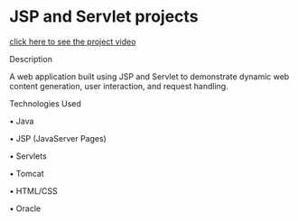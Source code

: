 
# JSP and Servlet projects

[click here to see the project video](https://drive.google.com/file/d/1U2e-FHaM7zRqjxx01FzRJsg_U3iVWFQF/view?usp=drive_link)

Description

A web application built using JSP and Servlet to demonstrate dynamic web content generation, user interaction, and request handling.

Technologies Used

• Java

• JSP (JavaServer Pages)

• Servlets

• Tomcat

• HTML/CSS

• Oracle
